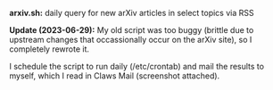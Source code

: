 **arxiv.sh:** daily query for new arXiv articles in select topics via RSS

**Update (2023-06-29):** My old script was too buggy (brittle due to upstream changes that occassionally occur on the arXiv site), so I completely rewrote it.

I schedule the script to run daily (/etc/crontab) and mail the results to myself, which I read in Claws Mail (screenshot attached).
